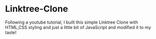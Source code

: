 # Linktree-Clone

Following a youtube tutorial, I built this simple Linktree Clone with HTML,CSS styling and just a little bit of JavaScript and modified it to my taste!
